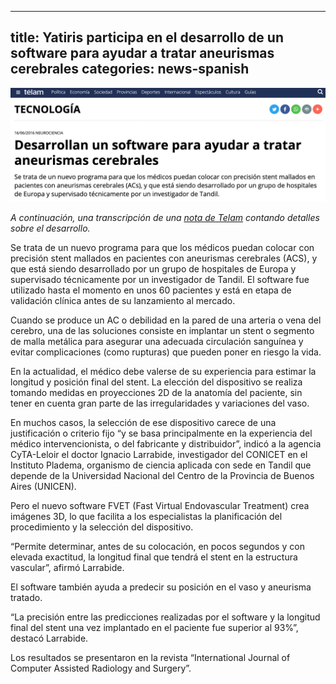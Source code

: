
---
title: Yatiris participa en el desarrollo de un software para ayudar a tratar aneurismas cerebrales
categories: news-spanish
---

<div class="image-post-container">
    <img src="/images/news/2016-06-22.jpg" title="La noticia en Telam" />
</div>

_A continuación, una transcripción de una [nota de Telam](http://www.telam.com.ar/notas/201606/151625-desarrollan-un-software-para-ayudar-a-tratar-aneurismas-cerebrales.html) contando detalles sobre el desarrollo._

Se trata de un nuevo programa para que los médicos puedan colocar con precisión stent mallados en pacientes con aneurismas cerebrales (ACS), y que está siendo desarrollado por un grupo de hospitales de Europa y supervisado técnicamente por un investigador de Tandil. El software fue utilizado hasta el momento en unos 60 pacientes y está en etapa de validación clínica antes de su lanzamiento al mercado.

Cuando se produce un AC o debilidad en la pared de una arteria o vena del cerebro, una de las soluciones consiste en implantar un stent o segmento de malla metálica para asegurar una adecuada circulación sanguínea y evitar complicaciones (como rupturas) que pueden poner en riesgo la vida.

En la actualidad, el médico debe valerse de su experiencia para estimar la longitud y posición final del stent. La elección del dispositivo se realiza tomando medidas en proyecciones 2D de la anatomía del paciente, sin tener en cuenta gran parte de las irregularidades y variaciones del vaso.

En muchos casos, la selección de ese dispositivo carece de una justificación o criterio fijo “y se basa principalmente en la experiencia del médico intervencionista, o del fabricante y distribuidor”, indicó a la agencia CyTA-Leloir el doctor Ignacio Larrabide, investigador del CONICET en el Instituto Pladema, organismo de ciencia aplicada con sede en Tandil que depende de la Universidad Nacional del Centro de la Provincia de Buenos Aires (UNICEN).

Pero el nuevo software FVET (Fast Virtual Endovascular Treatment) crea imágenes 3D, lo que facilita a los especialistas la planificación del procedimiento y la selección del dispositivo.

“Permite determinar, antes de su colocación, en pocos segundos y con elevada exactitud, la longitud final que tendrá el stent en la estructura vascular”, afirmó Larrabide.

El software también ayuda a predecir su posición en el vaso y aneurisma tratado.

“La precisión entre las predicciones realizadas por el software y la longitud final del stent una vez implantado en el paciente fue superior al 93%”, destacó Larrabide.

Los resultados se presentaron en la revista “International Journal of Computer Assisted Radiology and Surgery”.